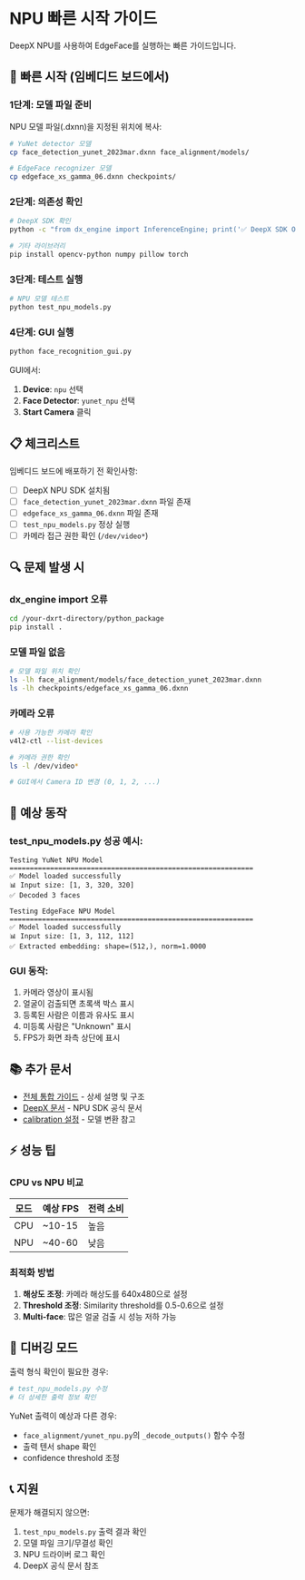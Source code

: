 # NPU 빠른 시작 가이드

DeepX NPU를 사용하여 EdgeFace를 실행하는 빠른 가이드입니다.

## 🚀 빠른 시작 (임베디드 보드에서)

### 1단계: 모델 파일 준비

NPU 모델 파일(.dxnn)을 지정된 위치에 복사:

```bash
# YuNet detector 모델
cp face_detection_yunet_2023mar.dxnn face_alignment/models/

# EdgeFace recognizer 모델
cp edgeface_xs_gamma_06.dxnn checkpoints/
```

### 2단계: 의존성 확인

```bash
# DeepX SDK 확인
python -c "from dx_engine import InferenceEngine; print('✅ DeepX SDK OK')"

# 기타 라이브러리
pip install opencv-python numpy pillow torch
```

### 3단계: 테스트 실행

```bash
# NPU 모델 테스트
python test_npu_models.py
```

### 4단계: GUI 실행

```bash
python face_recognition_gui.py
```

GUI에서:
1. **Device**: `npu` 선택
2. **Face Detector**: `yunet_npu` 선택
3. **Start Camera** 클릭

## 📋 체크리스트

임베디드 보드에 배포하기 전 확인사항:

- [ ] DeepX NPU SDK 설치됨
- [ ] `face_detection_yunet_2023mar.dxnn` 파일 존재
- [ ] `edgeface_xs_gamma_06.dxnn` 파일 존재
- [ ] `test_npu_models.py` 정상 실행
- [ ] 카메라 접근 권한 확인 (`/dev/video*`)

## 🔍 문제 발생 시

### dx_engine import 오류
```bash
cd /your-dxrt-directory/python_package
pip install .
```

### 모델 파일 없음
```bash
# 모델 파일 위치 확인
ls -lh face_alignment/models/face_detection_yunet_2023mar.dxnn
ls -lh checkpoints/edgeface_xs_gamma_06.dxnn
```

### 카메라 오류
```bash
# 사용 가능한 카메라 확인
v4l2-ctl --list-devices

# 카메라 권한 확인
ls -l /dev/video*

# GUI에서 Camera ID 변경 (0, 1, 2, ...)
```

## 🎯 예상 동작

### test_npu_models.py 성공 예시:

```
Testing YuNet NPU Model
============================================================
✅ Model loaded successfully
📊 Input size: [1, 3, 320, 320]
✅ Decoded 3 faces

Testing EdgeFace NPU Model
============================================================
✅ Model loaded successfully
📊 Input size: [1, 3, 112, 112]
✅ Extracted embedding: shape=(512,), norm=1.0000
```

### GUI 동작:

1. 카메라 영상이 표시됨
2. 얼굴이 검출되면 초록색 박스 표시
3. 등록된 사람은 이름과 유사도 표시
4. 미등록 사람은 "Unknown" 표시
5. FPS가 화면 좌측 상단에 표시

## 📚 추가 문서

- [전체 통합 가이드](NPU_INTEGRATION.md) - 상세 설명 및 구조
- [DeepX 문서](npu_calibration/deepX_document/) - NPU SDK 공식 문서
- [calibration 설정](npu_calibration/) - 모델 변환 참고

## ⚡ 성능 팁

### CPU vs NPU 비교

| 모드 | 예상 FPS | 전력 소비 |
|------|----------|-----------|
| CPU  | ~10-15   | 높음      |
| NPU  | ~40-60   | 낮음      |

### 최적화 방법

1. **해상도 조정**: 카메라 해상도를 640x480으로 설정
2. **Threshold 조정**: Similarity threshold를 0.5-0.6으로 설정
3. **Multi-face**: 많은 얼굴 검출 시 성능 저하 가능

## 🐛 디버깅 모드

출력 형식 확인이 필요한 경우:

```python
# test_npu_models.py 수정
# 더 상세한 출력 정보 확인
```

YuNet 출력이 예상과 다른 경우:
- `face_alignment/yunet_npu.py`의 `_decode_outputs()` 함수 수정
- 출력 텐서 shape 확인
- confidence threshold 조정

## 📞 지원

문제가 해결되지 않으면:
1. `test_npu_models.py` 출력 결과 확인
2. 모델 파일 크기/무결성 확인
3. NPU 드라이버 로그 확인
4. DeepX 공식 문서 참조
